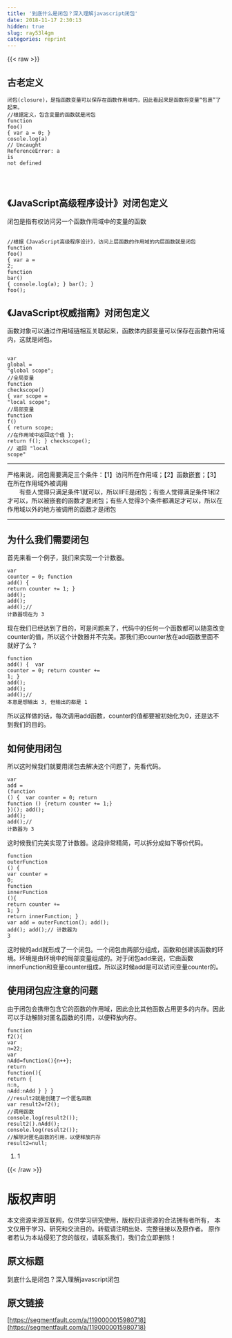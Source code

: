 ```yaml
---
title: '到底什么是闭包？深入理解javascript闭包' 
date: 2018-11-17 2:30:13
hidden: true
slug: ray53l4gm
categories: reprint
---
```


{{< raw >}}
<h2 id="articleHeader0">&#x53E4;&#x8001;&#x5B9A;&#x4E49;</h2><div class="widget-codetool" style="display:none"><div class="widget-codetool--inner"><span class="selectCode code-tool" data-toggle="tooltip" data-placement="top" title="" data-original-title="&#x5168;&#x9009;"></span> <span type="button" class="copyCode code-tool" data-toggle="tooltip" data-placement="top" data-clipboard-text="&#x95ED;&#x5305;(closure)&#xFF0C;&#x662F;&#x6307;&#x51FD;&#x6570;&#x53D8;&#x91CF;&#x53EF;&#x4EE5;&#x4FDD;&#x5B58;&#x5728;&#x51FD;&#x6570;&#x4F5C;&#x7528;&#x57DF;&#x5185;&#xFF0C;&#x56E0;&#x6B64;&#x770B;&#x8D77;&#x6765;&#x662F;&#x51FD;&#x6570;&#x5C06;&#x53D8;&#x91CF;&#x201C;&#x5305;&#x88F9;&#x201D;&#x4E86;&#x8D77;&#x6765;&#x3002;
//&#x6839;&#x636E;&#x5B9A;&#x4E49;&#xFF0C;&#x5305;&#x542B;&#x53D8;&#x91CF;&#x7684;&#x51FD;&#x6570;&#x5C31;&#x662F;&#x95ED;&#x5305;
function foo() {
    var a = 0;
}
cosole.log(a) 
// Uncaught ReferenceError: a is not defined

" title="" data-original-title="&#x590D;&#x5236;"></span> <span type="button" class="saveToNote code-tool" data-toggle="tooltip" data-placement="top" title="" data-original-title="&#x653E;&#x8FDB;&#x7B14;&#x8BB0;"></span></div></div><pre class="hljs oxygene"><code>&#x95ED;&#x5305;(closure)&#xFF0C;&#x662F;&#x6307;&#x51FD;&#x6570;&#x53D8;&#x91CF;&#x53EF;&#x4EE5;&#x4FDD;&#x5B58;&#x5728;&#x51FD;&#x6570;&#x4F5C;&#x7528;&#x57DF;&#x5185;&#xFF0C;&#x56E0;&#x6B64;&#x770B;&#x8D77;&#x6765;&#x662F;&#x51FD;&#x6570;&#x5C06;&#x53D8;&#x91CF;&#x201C;&#x5305;&#x88F9;&#x201D;&#x4E86;&#x8D77;&#x6765;&#x3002;
<span class="hljs-comment">//&#x6839;&#x636E;&#x5B9A;&#x4E49;&#xFF0C;&#x5305;&#x542B;&#x53D8;&#x91CF;&#x7684;&#x51FD;&#x6570;&#x5C31;&#x662F;&#x95ED;&#x5305;</span>
<span class="hljs-function"><span class="hljs-keyword">function</span> <span class="hljs-title">foo</span><span class="hljs-params">()</span> <span class="hljs-comment">{
    var a = 0;
}</span>
<span class="hljs-title">cosole</span>.<span class="hljs-title">log</span><span class="hljs-params">(a)</span> 
// <span class="hljs-title">Uncaught</span> <span class="hljs-title">ReferenceError</span>:</span> a <span class="hljs-keyword">is</span> <span class="hljs-keyword">not</span> defined

</code></pre><h2 id="articleHeader1">&#x300A;JavaScript&#x9AD8;&#x7EA7;&#x7A0B;&#x5E8F;&#x8BBE;&#x8BA1;&#x300B;&#x5BF9;&#x95ED;&#x5305;&#x5B9A;&#x4E49;</h2><p>&#x95ED;&#x5305;&#x662F;&#x6307;&#x6709;&#x6743;&#x8BBF;&#x95EE;&#x53E6;&#x4E00;&#x4E2A;&#x51FD;&#x6570;&#x4F5C;&#x7528;&#x57DF;&#x4E2D;&#x7684;&#x53D8;&#x91CF;&#x7684;&#x51FD;&#x6570;</p><div class="widget-codetool" style="display:none"><div class="widget-codetool--inner"><span class="selectCode code-tool" data-toggle="tooltip" data-placement="top" title="" data-original-title="&#x5168;&#x9009;"></span> <span type="button" class="copyCode code-tool" data-toggle="tooltip" data-placement="top" data-clipboard-text=" //&#x6839;&#x636E;&#x300A;JavaScript&#x9AD8;&#x7EA7;&#x7A0B;&#x5E8F;&#x8BBE;&#x8BA1;&#x300B;&#xFF0C;&#x8BBF;&#x95EE;&#x4E0A;&#x5C42;&#x51FD;&#x6570;&#x7684;&#x4F5C;&#x7528;&#x57DF;&#x7684;&#x5185;&#x5C42;&#x51FD;&#x6570;&#x5C31;&#x662F;&#x95ED;&#x5305;
function foo() {
    var a = 2;
    function bar() {
        console.log(a);
    }
    bar();
}
foo();
" title="" data-original-title="&#x590D;&#x5236;"></span> <span type="button" class="saveToNote code-tool" data-toggle="tooltip" data-placement="top" title="" data-original-title="&#x653E;&#x8FDB;&#x7B14;&#x8BB0;"></span></div></div><pre class="hljs javascript"><code> <span class="hljs-comment">//&#x6839;&#x636E;&#x300A;JavaScript&#x9AD8;&#x7EA7;&#x7A0B;&#x5E8F;&#x8BBE;&#x8BA1;&#x300B;&#xFF0C;&#x8BBF;&#x95EE;&#x4E0A;&#x5C42;&#x51FD;&#x6570;&#x7684;&#x4F5C;&#x7528;&#x57DF;&#x7684;&#x5185;&#x5C42;&#x51FD;&#x6570;&#x5C31;&#x662F;&#x95ED;&#x5305;</span>
<span class="hljs-function"><span class="hljs-keyword">function</span> <span class="hljs-title">foo</span>(<span class="hljs-params"></span>) </span>{
    <span class="hljs-keyword">var</span> a = <span class="hljs-number">2</span>;
    <span class="hljs-function"><span class="hljs-keyword">function</span> <span class="hljs-title">bar</span>(<span class="hljs-params"></span>) </span>{
        <span class="hljs-built_in">console</span>.log(a);
    }
    bar();
}
foo();
</code></pre><h2 id="articleHeader2">&#x300A;JavaScript&#x6743;&#x5A01;&#x6307;&#x5357;&#x300B;&#x5BF9;&#x95ED;&#x5305;&#x5B9A;&#x4E49;</h2><p>&#x51FD;&#x6570;&#x5BF9;&#x8C61;&#x53EF;&#x4EE5;&#x901A;&#x8FC7;&#x4F5C;&#x7528;&#x57DF;&#x94FE;&#x76F8;&#x4E92;&#x5173;&#x8054;&#x8D77;&#x6765;&#xFF0C;&#x51FD;&#x6570;&#x4F53;&#x5185;&#x90E8;&#x53D8;&#x91CF;&#x53EF;&#x4EE5;&#x4FDD;&#x5B58;&#x5728;&#x51FD;&#x6570;&#x4F5C;&#x7528;&#x57DF;&#x5185;&#xFF0C;&#x8FD9;&#x5C31;&#x662F;&#x95ED;&#x5305;&#x3002;</p><div class="widget-codetool" style="display:none"><div class="widget-codetool--inner"><span class="selectCode code-tool" data-toggle="tooltip" data-placement="top" title="" data-original-title="&#x5168;&#x9009;"></span> <span type="button" class="copyCode code-tool" data-toggle="tooltip" data-placement="top" data-clipboard-text=" var global = &quot;global scope&quot;; //&#x5168;&#x5C40;&#x53D8;&#x91CF;
function checkscope() {
    var scope = &quot;local scope&quot;; //&#x5C40;&#x90E8;&#x53D8;&#x91CF;
    function f() {
        return scope; //&#x5728;&#x4F5C;&#x7528;&#x57DF;&#x4E2D;&#x8FD4;&#x56DE;&#x8FD9;&#x4E2A;&#x503C;
    };
    return f();
}
checkscope(); // &#x8FD4;&#x56DE; &quot;local scope&quot;" title="" data-original-title="&#x590D;&#x5236;"></span> <span type="button" class="saveToNote code-tool" data-toggle="tooltip" data-placement="top" title="" data-original-title="&#x653E;&#x8FDB;&#x7B14;&#x8BB0;"></span></div></div><pre class="hljs php"><code> <span class="hljs-keyword">var</span> <span class="hljs-keyword">global</span> = <span class="hljs-string">&quot;global scope&quot;</span>; <span class="hljs-comment">//&#x5168;&#x5C40;&#x53D8;&#x91CF;</span>
<span class="hljs-function"><span class="hljs-keyword">function</span> <span class="hljs-title">checkscope</span><span class="hljs-params">()</span> </span>{
    <span class="hljs-keyword">var</span> scope = <span class="hljs-string">&quot;local scope&quot;</span>; <span class="hljs-comment">//&#x5C40;&#x90E8;&#x53D8;&#x91CF;</span>
    <span class="hljs-function"><span class="hljs-keyword">function</span> <span class="hljs-title">f</span><span class="hljs-params">()</span> </span>{
        <span class="hljs-keyword">return</span> scope; <span class="hljs-comment">//&#x5728;&#x4F5C;&#x7528;&#x57DF;&#x4E2D;&#x8FD4;&#x56DE;&#x8FD9;&#x4E2A;&#x503C;</span>
    };
    <span class="hljs-keyword">return</span> f();
}
checkscope(); <span class="hljs-comment">// &#x8FD4;&#x56DE; &quot;local scope&quot;</span></code></pre><hr><p>&#x4E25;&#x683C;&#x6765;&#x8BF4;&#xFF0C;&#x95ED;&#x5305;&#x9700;&#x8981;&#x6EE1;&#x8DB3;&#x4E09;&#x4E2A;&#x6761;&#x4EF6;&#xFF1A;&#x3010;1&#x3011;&#x8BBF;&#x95EE;&#x6240;&#x5728;&#x4F5C;&#x7528;&#x57DF;&#xFF1B;&#x3010;2&#x3011;&#x51FD;&#x6570;&#x5D4C;&#x5957;&#xFF1B;&#x3010;3&#x3011;&#x5728;&#x6240;&#x5728;&#x4F5C;&#x7528;&#x57DF;&#x5916;&#x88AB;&#x8C03;&#x7528;<br>&#x3000;&#x3000;&#x6709;&#x4E9B;&#x4EBA;&#x89C9;&#x5F97;&#x53EA;&#x6EE1;&#x8DB3;&#x6761;&#x4EF6;1&#x5C31;&#x53EF;&#x4EE5;&#xFF0C;&#x6240;&#x4EE5;IIFE&#x662F;&#x95ED;&#x5305;&#xFF1B;&#x6709;&#x4E9B;&#x4EBA;&#x89C9;&#x5F97;&#x6EE1;&#x8DB3;&#x6761;&#x4EF6;1&#x548C;2&#x624D;&#x53EF;&#x4EE5;&#xFF0C;&#x6240;&#x4EE5;&#x88AB;&#x5D4C;&#x5957;&#x7684;&#x51FD;&#x6570;&#x624D;&#x662F;&#x95ED;&#x5305;&#xFF1B;&#x6709;&#x4E9B;&#x4EBA;&#x89C9;&#x5F97;3&#x4E2A;&#x6761;&#x4EF6;&#x90FD;&#x6EE1;&#x8DB3;&#x624D;&#x53EF;&#x4EE5;&#xFF0C;&#x6240;&#x4EE5;&#x5728;&#x4F5C;&#x7528;&#x57DF;&#x4EE5;&#x5916;&#x7684;&#x5730;&#x65B9;&#x88AB;&#x8C03;&#x7528;&#x7684;&#x51FD;&#x6570;&#x624D;&#x662F;&#x95ED;&#x5305;</p><hr><h2 id="articleHeader3">&#x4E3A;&#x4EC0;&#x4E48;&#x6211;&#x4EEC;&#x9700;&#x8981;&#x95ED;&#x5305;</h2><p>&#x9996;&#x5148;&#x6765;&#x770B;&#x4E00;&#x4E2A;&#x4F8B;&#x5B50;&#xFF0C;&#x6211;&#x4EEC;&#x6765;&#x5B9E;&#x73B0;&#x4E00;&#x4E2A;&#x8BA1;&#x6570;&#x5668;&#x3002;</p><div class="widget-codetool" style="display:none"><div class="widget-codetool--inner"><span class="selectCode code-tool" data-toggle="tooltip" data-placement="top" title="" data-original-title="&#x5168;&#x9009;"></span> <span type="button" class="copyCode code-tool" data-toggle="tooltip" data-placement="top" data-clipboard-text="var counter = 0;
function add() {
   return counter += 1;
}
add();
add();
add();// &#x8BA1;&#x6570;&#x5668;&#x73B0;&#x5728;&#x4E3A; 3 
" title="" data-original-title="&#x590D;&#x5236;"></span> <span type="button" class="saveToNote code-tool" data-toggle="tooltip" data-placement="top" title="" data-original-title="&#x653E;&#x8FDB;&#x7B14;&#x8BB0;"></span></div></div><pre class="hljs dockerfile"><code>var counter = <span class="hljs-number">0</span>;
function <span class="hljs-keyword">add</span><span class="bash">() {
</span>   return counter += <span class="hljs-number">1</span>;
}
<span class="hljs-keyword">add</span><span class="bash">();
</span><span class="hljs-keyword">add</span><span class="bash">();
</span><span class="hljs-keyword">add</span><span class="bash">();// &#x8BA1;&#x6570;&#x5668;&#x73B0;&#x5728;&#x4E3A; 3 
</span></code></pre><p>&#x73B0;&#x5728;&#x6211;&#x4EEC;&#x5DF2;&#x7ECF;&#x8FBE;&#x5230;&#x4E86;&#x76EE;&#x7684;&#xFF0C;&#x53EF;&#x662F;&#x95EE;&#x9898;&#x6765;&#x4E86;&#xFF0C;&#x4EE3;&#x7801;&#x4E2D;&#x7684;&#x4EFB;&#x4F55;&#x4E00;&#x4E2A;&#x51FD;&#x6570;&#x90FD;&#x53EF;&#x4EE5;&#x968F;&#x610F;&#x6539;&#x53D8;counter&#x7684;&#x503C;&#xFF0C;&#x6240;&#x4EE5;&#x8FD9;&#x4E2A;&#x8BA1;&#x6570;&#x5668;&#x5E76;&#x4E0D;&#x5B8C;&#x7F8E;&#x3002;&#x90A3;&#x6211;&#x4EEC;&#x628A;counter&#x653E;&#x5728;add&#x51FD;&#x6570;&#x91CC;&#x9762;&#x4E0D;&#x5C31;&#x597D;&#x4E86;&#x4E48;&#xFF1F;</p><div class="widget-codetool" style="display:none"><div class="widget-codetool--inner"><span class="selectCode code-tool" data-toggle="tooltip" data-placement="top" title="" data-original-title="&#x5168;&#x9009;"></span> <span type="button" class="copyCode code-tool" data-toggle="tooltip" data-placement="top" data-clipboard-text="function add() {
    var counter = 0;
    return counter += 1;
} 
add();
add();
add();// &#x672C;&#x610F;&#x662F;&#x60F3;&#x8F93;&#x51FA; 3, &#x4F46;&#x8F93;&#x51FA;&#x7684;&#x90FD;&#x662F; 1
" title="" data-original-title="&#x590D;&#x5236;"></span> <span type="button" class="saveToNote code-tool" data-toggle="tooltip" data-placement="top" title="" data-original-title="&#x653E;&#x8FDB;&#x7B14;&#x8BB0;"></span></div></div><pre class="hljs dockerfile"><code>function <span class="hljs-keyword">add</span><span class="bash">() {
</span>    var counter = <span class="hljs-number">0</span>;
    return counter += <span class="hljs-number">1</span>;
} 
<span class="hljs-keyword">add</span><span class="bash">();
</span><span class="hljs-keyword">add</span><span class="bash">();
</span><span class="hljs-keyword">add</span><span class="bash">();// &#x672C;&#x610F;&#x662F;&#x60F3;&#x8F93;&#x51FA; 3, &#x4F46;&#x8F93;&#x51FA;&#x7684;&#x90FD;&#x662F; 1
</span></code></pre><p>&#x6240;&#x4EE5;&#x8FD9;&#x6837;&#x505A;&#x7684;&#x8BDD;&#xFF0C;&#x6BCF;&#x6B21;&#x8C03;&#x7528;add&#x51FD;&#x6570;&#xFF0C;counter&#x7684;&#x503C;&#x90FD;&#x8981;&#x88AB;&#x521D;&#x59CB;&#x5316;&#x4E3A;0&#xFF0C;&#x8FD8;&#x662F;&#x8FBE;&#x4E0D;&#x5230;&#x6211;&#x4EEC;&#x7684;&#x76EE;&#x7684;&#x3002;</p><h2 id="articleHeader4">&#x5982;&#x4F55;&#x4F7F;&#x7528;&#x95ED;&#x5305;</h2><p>&#x6240;&#x4EE5;&#x8FD9;&#x65F6;&#x5019;&#x6211;&#x4EEC;&#x5C31;&#x8981;&#x7528;&#x95ED;&#x5305;&#x53BB;&#x89E3;&#x51B3;&#x8FD9;&#x4E2A;&#x95EE;&#x9898;&#x4E86;&#xFF0C;&#x5148;&#x770B;&#x4EE3;&#x7801;&#x3002;</p><div class="widget-codetool" style="display:none"><div class="widget-codetool--inner"><span class="selectCode code-tool" data-toggle="tooltip" data-placement="top" title="" data-original-title="&#x5168;&#x9009;"></span> <span type="button" class="copyCode code-tool" data-toggle="tooltip" data-placement="top" data-clipboard-text="var add = (function () {
    var counter = 0;
    return function () {return counter += 1;}
})();
add();
add();
add();// &#x8BA1;&#x6570;&#x5668;&#x4E3A; 3
" title="" data-original-title="&#x590D;&#x5236;"></span> <span type="button" class="saveToNote code-tool" data-toggle="tooltip" data-placement="top" title="" data-original-title="&#x653E;&#x8FDB;&#x7B14;&#x8BB0;"></span></div></div><pre class="hljs dockerfile"><code>var <span class="hljs-keyword">add</span><span class="bash"> = (<span class="hljs-function"><span class="hljs-title">function</span></span> () {
</span>    var counter = <span class="hljs-number">0</span>;
    return function () {return counter += <span class="hljs-number">1</span>;}
})();
<span class="hljs-keyword">add</span><span class="bash">();
</span><span class="hljs-keyword">add</span><span class="bash">();
</span><span class="hljs-keyword">add</span><span class="bash">();// &#x8BA1;&#x6570;&#x5668;&#x4E3A; 3
</span></code></pre><p>&#x8FD9;&#x65F6;&#x5019;&#x6211;&#x4EEC;&#x5B8C;&#x7F8E;&#x5B9E;&#x73B0;&#x4E86;&#x8BA1;&#x6570;&#x5668;&#x3002;&#x8FD9;&#x6BB5;&#x975E;&#x5E38;&#x7CBE;&#x7B80;&#xFF0C;&#x53EF;&#x4EE5;&#x62C6;&#x5206;&#x6210;&#x5982;&#x4E0B;&#x7B49;&#x4EF7;&#x4EE3;&#x7801;&#x3002;</p><div class="widget-codetool" style="display:none"><div class="widget-codetool--inner"><span class="selectCode code-tool" data-toggle="tooltip" data-placement="top" title="" data-original-title="&#x5168;&#x9009;"></span> <span type="button" class="copyCode code-tool" data-toggle="tooltip" data-placement="top" data-clipboard-text="function outerFunction () {
     var counter = 0;
     function innerFunction (){
         return counter += 1;
     }
     return innerFunction;
}
var add = outerFunction();
add();
add();
add();// &#x8BA1;&#x6570;&#x5668;&#x4E3A; 3" title="" data-original-title="&#x590D;&#x5236;"></span> <span type="button" class="saveToNote code-tool" data-toggle="tooltip" data-placement="top" title="" data-original-title="&#x653E;&#x8FDB;&#x7B14;&#x8BB0;"></span></div></div><pre class="hljs actionscript"><code><span class="hljs-function"><span class="hljs-keyword">function</span> <span class="hljs-title">outerFunction</span> <span class="hljs-params">()</span> </span>{
     <span class="hljs-keyword">var</span> counter = <span class="hljs-number">0</span>;
     <span class="hljs-function"><span class="hljs-keyword">function</span> <span class="hljs-title">innerFunction</span> <span class="hljs-params">()</span></span>{
         <span class="hljs-keyword">return</span> counter += <span class="hljs-number">1</span>;
     }
     <span class="hljs-keyword">return</span> innerFunction;
}
<span class="hljs-keyword">var</span> add = outerFunction();
add();
add();
add();<span class="hljs-comment">// &#x8BA1;&#x6570;&#x5668;&#x4E3A; 3</span></code></pre><p>&#x8FD9;&#x65F6;&#x5019;&#x7684;add&#x5C31;&#x5F62;&#x6210;&#x4E86;&#x4E00;&#x4E2A;&#x95ED;&#x5305;&#x3002;&#x4E00;&#x4E2A;&#x95ED;&#x5305;&#x7531;&#x4E24;&#x90E8;&#x5206;&#x7EC4;&#x6210;&#xFF0C;&#x51FD;&#x6570;&#x548C;&#x521B;&#x5EFA;&#x8BE5;&#x51FD;&#x6570;&#x7684;&#x73AF;&#x5883;&#x3002;&#x73AF;&#x5883;&#x662F;&#x7531;&#x73AF;&#x5883;&#x4E2D;&#x7684;&#x5C40;&#x90E8;&#x53D8;&#x91CF;&#x7EC4;&#x6210;&#x7684;&#x3002;&#x5BF9;&#x4E8E;&#x95ED;&#x5305;add&#x6765;&#x8BF4;&#xFF0C;&#x5B83;&#x7531;&#x51FD;&#x6570;innerFunction&#x548C;&#x53D8;&#x91CF;counter&#x7EC4;&#x6210;&#xFF0C;&#x6240;&#x4EE5;&#x8FD9;&#x65F6;&#x5019;add&#x662F;&#x53EF;&#x4EE5;&#x8BBF;&#x95EE;&#x53D8;&#x91CF;counter&#x7684;&#x3002;</p><h2 id="articleHeader5">&#x4F7F;&#x7528;&#x95ED;&#x5305;&#x5E94;&#x6CE8;&#x610F;&#x7684;&#x95EE;&#x9898;</h2><p>&#x7531;&#x4E8E;&#x95ED;&#x5305;&#x4F1A;&#x643A;&#x5E26;&#x5305;&#x542B;&#x5B83;&#x7684;&#x51FD;&#x6570;&#x7684;&#x4F5C;&#x7528;&#x57DF;&#xFF0C;&#x56E0;&#x6B64;&#x4F1A;&#x6BD4;&#x5176;&#x4ED6;&#x51FD;&#x6570;&#x5360;&#x7528;&#x66F4;&#x591A;&#x7684;&#x5185;&#x5B58;&#x3002;&#x56E0;&#x6B64;&#x53EF;&#x4EE5;&#x624B;&#x52A8;&#x89E3;&#x9664;&#x5BF9;&#x533F;&#x540D;&#x51FD;&#x6570;&#x7684;&#x5F15;&#x7528;&#xFF0C;&#x4EE5;&#x4FBF;&#x91CA;&#x653E;&#x5185;&#x5B58;&#x3002;</p><div class="widget-codetool" style="display:none"><div class="widget-codetool--inner"><span class="selectCode code-tool" data-toggle="tooltip" data-placement="top" title="" data-original-title="&#x5168;&#x9009;"></span> <span type="button" class="copyCode code-tool" data-toggle="tooltip" data-placement="top" data-clipboard-text="function f2(){
    var n=22;
    var nAdd=function(){n++};
    return function(){
        return {
            n:n,
            nAdd:nAdd
        }
    }
}
//result2&#x5C31;&#x662F;&#x521B;&#x5EFA;&#x4E86;&#x4E00;&#x4E2A;&#x533F;&#x540D;&#x51FD;&#x6570;
var result2=f2();
//&#x8C03;&#x7528;&#x51FD;&#x6570;
console.log(result2());
result2().nAdd();
console.log(result2());
//&#x89E3;&#x9664;&#x5BF9;&#x533F;&#x540D;&#x51FD;&#x6570;&#x7684;&#x5F15;&#x7528;&#xFF0C;&#x4EE5;&#x4FBF;&#x91CA;&#x653E;&#x5185;&#x5B58;
result2=null;
" title="" data-original-title="&#x590D;&#x5236;"></span> <span type="button" class="saveToNote code-tool" data-toggle="tooltip" data-placement="top" title="" data-original-title="&#x653E;&#x8FDB;&#x7B14;&#x8BB0;"></span></div></div><pre class="hljs javascript"><code><span class="hljs-function"><span class="hljs-keyword">function</span> <span class="hljs-title">f2</span>(<span class="hljs-params"></span>)</span>{
    <span class="hljs-keyword">var</span> n=<span class="hljs-number">22</span>;
    <span class="hljs-keyword">var</span> nAdd=<span class="hljs-function"><span class="hljs-keyword">function</span>(<span class="hljs-params"></span>)</span>{n++};
    <span class="hljs-keyword">return</span> <span class="hljs-function"><span class="hljs-keyword">function</span>(<span class="hljs-params"></span>)</span>{
        <span class="hljs-keyword">return</span> {
            <span class="hljs-attr">n</span>:n,
            <span class="hljs-attr">nAdd</span>:nAdd
        }
    }
}
<span class="hljs-comment">//result2&#x5C31;&#x662F;&#x521B;&#x5EFA;&#x4E86;&#x4E00;&#x4E2A;&#x533F;&#x540D;&#x51FD;&#x6570;</span>
<span class="hljs-keyword">var</span> result2=f2();
<span class="hljs-comment">//&#x8C03;&#x7528;&#x51FD;&#x6570;</span>
<span class="hljs-built_in">console</span>.log(result2());
result2().nAdd();
<span class="hljs-built_in">console</span>.log(result2());
<span class="hljs-comment">//&#x89E3;&#x9664;&#x5BF9;&#x533F;&#x540D;&#x51FD;&#x6570;&#x7684;&#x5F15;&#x7528;&#xFF0C;&#x4EE5;&#x4FBF;&#x91CA;&#x653E;&#x5185;&#x5B58;</span>
result2=<span class="hljs-literal">null</span>;
</code></pre><ol><li>1</li></ol>
{{< /raw >}}

# 版权声明
本文资源来源互联网，仅供学习研究使用，版权归该资源的合法拥有者所有，
本文仅用于学习、研究和交流目的。转载请注明出处、完整链接以及原作者。
原作者若认为本站侵犯了您的版权，请联系我们，我们会立即删除！

## 原文标题
到底什么是闭包？深入理解javascript闭包

## 原文链接
[https://segmentfault.com/a/1190000015980718](https://segmentfault.com/a/1190000015980718)

